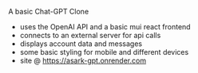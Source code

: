 A basic Chat-GPT Clone

-   uses the OpenAI API and a basic mui react frontend
-   connects to an external server for api calls
-   displays account data and messages
-   some basic styling for mobile and different devices
-   site @ https://asark-gpt.onrender.com
